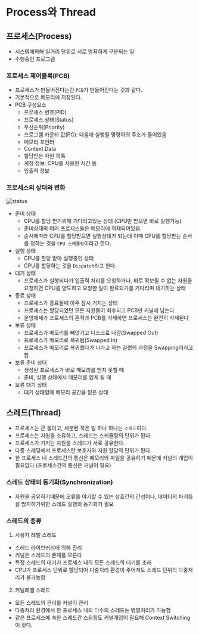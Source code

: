 # Process와 Thread
## 프로세스(Process)
- 시스템에의해 일거리 단위로 서로 명확하게 구분되는 일
- 수행중인 프로그램

### 프로세스 제어블록(PCB)
- 프로세스가 만들어진다는건 `PCB`가 만들어진다는 것과 같다.
- 기본적으로 메모리에 저장된다.
- PCB 구성요소
  - 프로세스 번호(PID)
  - 프로세스 상태(Status)
  - 우선순위(Priority)
  - 프로그램 카운터 값(PC): 다음에 실행될 명령어의 주소가 들어있음
  - 메모리 포인터
  - Context Data
  - 할당받은 자원 목록
  - 계정 정보: CPU를 사용한 시간 등
  - 입출력 정보

### 프로세스의 상태와 변화
![status](./images/status.png)
- 준비 상태
  - CPU를 할당 받기위해 기다리고있는 상태 (CPU만 받으면 바로 실행가능)
  - 준비상태의 여러 프로세스들은 메모리에 적재되어있음
  - 순서에따라 CPU를 할당받으면 실행상태가 되는데 이때 CPU를 할당받는 순서를 정하는 것을 `CPU 스케쥴링`이라고 한다.
- 실행 상태
  - CPU를 할당 받아 실행중인 상태
  - CPU를 할당하는 것을 `Dispatch`라고 한다.
- 대기 상태
  - 프로세스가 실행되다가 입출력 처리를 요청하거나, 바로 확보될 수 없는 자원을 요청하면 CPU를 양도하고 요청한 일이 완료되기를 기다리며 대기하는 상태
- 종료 상태
  - 프로세스가 종료될때 아주 잠시 거치는 상태
  - 프로세스는 할당되었던 모든 자원들이 회수되고 PCB만 커널에 남는다
  - 운영체제가 프로세스의 흔적과 PCB를 삭제하면 프로세스는 완전히 삭제된다
- 보류 상태
  - 프로세스가 메모리를 빼앗기고 디스크로 나감(Swapped Out)
  - 프로세스가 메모리로 복귀됨(Swapped In)
  - 프로세스가 메모리로 복귀했다가 나가고 하는 일련의 과정을 Swapping이라고 함
- 보류 준비 상태
  - 생성된 프로세스가 바로 메모리를 받지 못할 때
  - 준비, 실행 상태에서 메모리를 잃게 될 때
- 보류 대기 상태
  - 대기 상태일때 메모리 공간을 잃은 상태

## 스레드(Thread)
- 프로세스는 큰 틀이고, 세분된 작은 일 하나 하나는 `스레드`이다.
- 프로세스는 자원을 소유하고, 스레드는 스케쥴링의 단위가 된다.
- 프로세스가 가지는 자원을 스레드가 서로 공유한다.
- 다중 스레딩에서 프로세스란 보호자와 자원 할당의 단위가 된다.
- 한 프로세스 내 스레드간의 통신은 메모리와 파일을 공유하기 때문에 커널의 개입이 필요없다 (프로세스간의 통신은 커널이 필요)

### 스레드 상태의 동기화(Synchronization)
- 자원을 공유하기때문에 오류를 야기할 수 있는 상호간의 간섭이나, 데이터의 파괴등을 방지하기위한 스레드 실행의 동기화가 필요

### 스레드의 종류
1. 사용자 레벨 스레드
  - 스레드 라이브러리에 의해 관리
  - 커널은 스레드의 존재를 모른다
  - 특정 스레드의 대기가 프로세스 내의 모든 스레드의 대기를 초래
  - CPU가 프로세스 단위로 할당되어 다중처리 환경이 주어져도 스레드 단위의 다중처리가 불가능함
2. 커널레벨 스레드
  - 모든 스레드의 관리를 커널이 관리
  - 다중처리 환경에서 한 프로세스 내의 다수의 스레드는 병렬처리가 가능함
  - 같은 프로세스에 속한 스레드간 스위칭도 커널개입이 필요해 Context Switching이 잦다.
